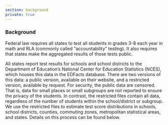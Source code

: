 ```yaml
---
section: background
private: true
---
```

<h3>Background</h3>

Federal law requires all states to test all students in grades 3-8 each year in math and RLA (commonly called “accountability” testing). It also requires that states make the aggregated results of those tests public. 

All states report test results for schools and school districts to the Department of Education’s National Center for Education Statistics (NCES), which houses this data in the EDFacts database. There are two versions of this data: a public version, available on their website, and a restricted version, available by request. For security, the public data are censored. That is, data for small places or small subgroups are not reported to ensure the privacy of the students. In contrast, the restricted files contain all data, regardless of the number of students within the school/district or subgroup. We use the restricted files to estimate test score distributions in schools, school districts, counties, commuting zones, metropolitan statistical areas, and states. Details on this process can be found below.
